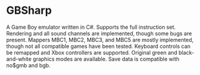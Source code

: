 # GBSharp
A Game Boy emulator written in C#. Supports the full instruction set. Rendering and all sound channels are implemented, though some bugs are present. Mappers MBC1, MBC2, MBC3, and MBC5 are mostly implemented, though not all compatible games have been tested. Keyboard controls can be remapped and Xbox controllers are supported. Original green and black-and-white graphics modes are available. Save data is compatible with no$gmb and bgb.
